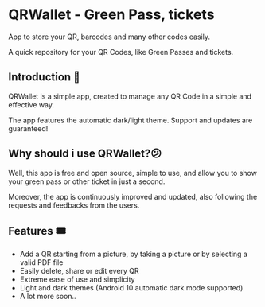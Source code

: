 # QRWallet - Green Pass, tickets

App to store your QR, barcodes and many other codes easily.

A quick repository for your QR Codes, like Green Passes and tickets.

## Introduction 👋
QRWallet is a simple app, created to manage any QR Code in a simple and effective way.

The app features the automatic dark/light theme. Support and updates are guaranteed!
  
## Why should i use QRWallet?😕
Well, this app is free and open source, simple to use, and allow you to show your green pass or other ticket in just a second.

Moreover, the app is continuously improved and updated, also following the requests and feedbacks from the users.

## Features 🎟️
- Add a QR starting from a picture, by taking a picture or by selecting a valid PDF file
- Easily delete, share or edit every QR
- Extreme ease of use and simplicity
- Light and dark themes (Android 10 automatic dark mode supported)
- A lot more soon..
